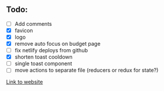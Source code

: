 ## Todo: 
- [ ] Add comments
- [x] favicon
- [x] logo
- [x] remove auto focus on budget page
- [ ] fix netlify deploys from github
- [x] shorten toast cooldown
- [ ] single toast component
- [ ] move actions to separate file (reducers or redux for state?)

[Link to website](https://congenial-waddle.netlify.app)
